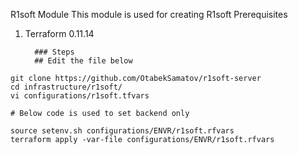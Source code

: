 R1soft Module
This module is used for creating R1soft 
 Prerequisites

1. Terraform 0.11.14

         ### Steps
         ## Edit the file below

```
git clone https://github.com/OtabekSamatov/r1soft-server
cd infrastructure/r1soft/
vi configurations/r1soft.tfvars
```

```
# Below code is used to set backend only	
```	

```
source setenv.sh configurations/ENVR/r1soft.rfvars 
terraform apply -var-file configurations/ENVR/r1soft.rfvars 
